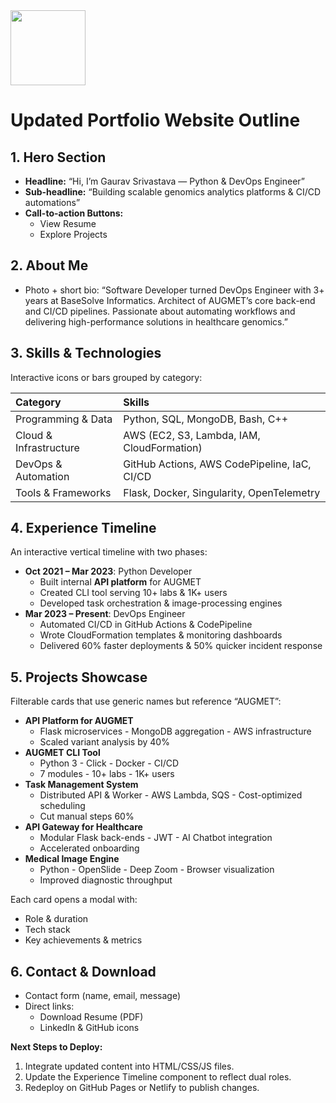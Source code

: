 <img src="https://r2cdn.perplexity.ai/pplx-full-logo-primary-dark%402x.png" class="logo" width="120"/>

# Updated Portfolio Website Outline

## 1. Hero Section

- **Headline:** “Hi, I’m Gaurav Srivastava — Python \& DevOps Engineer”
- **Sub-headline:** “Building scalable genomics analytics platforms \& CI/CD automations”
- **Call-to-action Buttons:**
    - View Resume
    - Explore Projects


## 2. About Me

- Photo + short bio:
“Software Developer turned DevOps Engineer with 3+ years at BaseSolve Informatics. Architect of AUGMET’s core back-end and CI/CD pipelines. Passionate about automating workflows and delivering high-performance solutions in healthcare genomics.”


## 3. Skills \& Technologies

Interactive icons or bars grouped by category:


| Category | Skills |
| :-- | :-- |
| Programming \& Data | Python, SQL, MongoDB, Bash, C++ |
| Cloud \& Infrastructure | AWS (EC2, S3, Lambda, IAM, CloudFormation) |
| DevOps \& Automation | GitHub Actions, AWS CodePipeline, IaC, CI/CD |
| Tools \& Frameworks | Flask, Docker, Singularity, OpenTelemetry |

## 4. Experience Timeline

An interactive vertical timeline with two phases:

- **Oct 2021 – Mar 2023**: Python Developer
    - Built internal **API platform** for AUGMET
    - Created CLI tool serving 10+ labs \& 1K+ users
    - Developed task orchestration \& image-processing engines
- **Mar 2023 – Present**: DevOps Engineer
    - Automated CI/CD in GitHub Actions \& CodePipeline
    - Wrote CloudFormation templates \& monitoring dashboards
    - Delivered 60% faster deployments \& 50% quicker incident response


## 5. Projects Showcase

Filterable cards that use generic names but reference “AUGMET”:

- **API Platform for AUGMET**
    - Flask microservices -  MongoDB aggregation -  AWS infrastructure
    - Scaled variant analysis by 40%
- **AUGMET CLI Tool**
    - Python 3 -  Click -  Docker -  CI/CD
    - 7 modules -  10+ labs -  1K+ users
- **Task Management System**
    - Distributed API \& Worker -  AWS Lambda, SQS -  Cost-optimized scheduling
    - Cut manual steps 60%
- **API Gateway for Healthcare**
    - Modular Flask back-ends -  JWT -  AI Chatbot integration
    - Accelerated onboarding
- **Medical Image Engine**
    - Python -  OpenSlide -  Deep Zoom -  Browser visualization
    - Improved diagnostic throughput

Each card opens a modal with:

- Role \& duration
- Tech stack
- Key achievements \& metrics


## 6. Contact \& Download

- Contact form (name, email, message)
- Direct links:
    - Download Resume (PDF)
    - LinkedIn \& GitHub icons

**Next Steps to Deploy:**

1. Integrate updated content into HTML/CSS/JS files.
2. Update the Experience Timeline component to reflect dual roles.
3. Redeploy on GitHub Pages or Netlify to publish changes.
